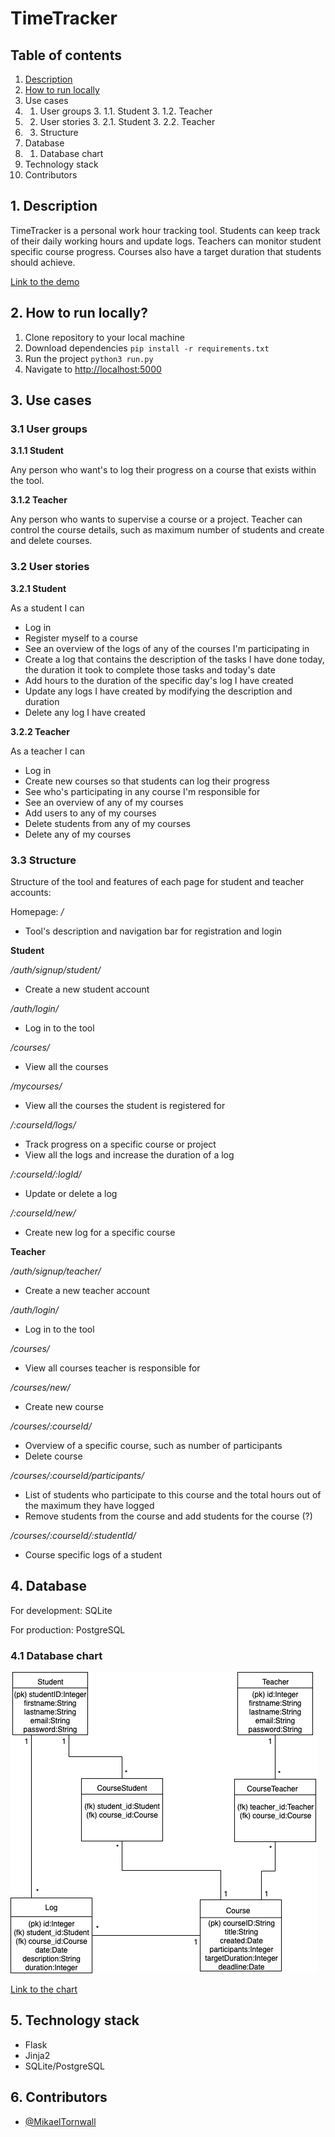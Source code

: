 # TimeTracker

## Table of contents

1. [Description](#description)
2. [How to run locally](#howtorun)
3. Use cases
  3. 1. User groups
    3. 1.1. Student
    3. 1.2. Teacher
  3. 2. User stories
    3. 2.1. Student
    3. 2.2. Teacher
  3. 3. Structure
4. Database
  4. 1. Database chart
5. Technology stack
6. Contributors


## 1. Description <a name="description"></a>

TimeTracker is a personal work hour tracking tool. Students can keep track of their daily working hours and update logs. Teachers can monitor student specific course progress. Courses also have a target duration that students should achieve.

[Link to the demo](https://tsoha-timetracker.herokuapp.com/)

## 2. How to run locally? <a name="howtorun"></a>

1. Clone repository to your local machine
2. Download dependencies `pip install -r requirements.txt`
3. Run the project `python3 run.py`
4. Navigate to [http://localhost:5000](http://localhost:5000)

## 3. Use cases

### 3.1 User groups

__3.1.1 Student__

Any person who want's to log their progress on a course that exists within the tool.

__3.1.2 Teacher__

Any person who wants to supervise a course or a project. Teacher can control the course details, such as maximum number of students and create and delete courses.

### 3.2 User stories

__3.2.1 Student__

As a student I can
 - Log in
 - Register myself to a course
 - See an overview of the logs of any of the courses I'm participating in
 - Create a log that contains the description of the tasks I have done today, the duration it took to complete those tasks and today's date
 - Add hours to the duration of the specific day's log I have created
 - Update any logs I have created by modifying the description and duration
 - Delete any log I have created


__3.2.2 Teacher__

 As a teacher I can
  - Log in
  - Create new courses so that students can log their progress
  - See who's participating in any course I'm responsible for
  - See an overview of any of my courses
  - Add users to any of my courses
  - Delete students from any of my courses
  - Delete any of my courses

### 3.3 Structure

Structure of the tool and features of each page for student and teacher accounts:

Homepage: _/_
- Tool's description and navigation bar for registration and login

__Student__

_/auth/signup/student/_
- Create a new student account

_/auth/login/_
- Log in to the tool

_/courses/_
- View all the courses

_/mycourses/_
- View all the courses the student is registered for

_/:courseId/logs/_
- Track progress on a specific course or project
- View all the logs and increase the duration of a log

_/:courseId/:logId/_
- Update or delete a log

_/:courseId/new/_
- Create new log for a specific course


__Teacher__

_/auth/signup/teacher/_
- Create a new teacher account

_/auth/login/_
- Log in to the tool

_/courses/_
- View all courses teacher is responsible for

_/courses/new/_
- Create new course

_/courses/:courseId/_
- Overview of a specific course, such as number of participants
- Delete course

_/courses/:courseId/participants/_
- List of students who participate to this course and the total hours out of the maximum they have logged
- Remove students from the course and add students for the course (?)

_/courses/:courseId/:studentId/_
- Course specific logs of a student

## 4. Database

For development: SQLite

For production: PostgreSQL

### 4.1 Database chart

![database chart](https://github.com/MikaelTornwall/timetracker/blob/master/documentation/timetracker.png)

[Link to the chart](https://drive.google.com/file/d/176zQnYk9ukeFViq_n_RI6qthSVZ2TaM1/view?usp=sharing)

## 5. Technology stack

* Flask
* Jinja2
* SQLite/PostgreSQL

## 6. Contributors

* [@MikaelTornwall](https://github.com/MikaelTornwall/)
